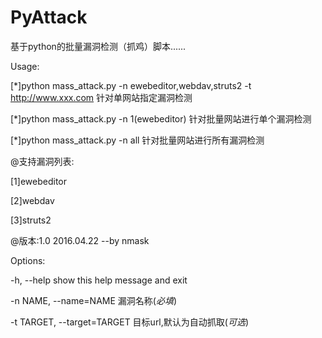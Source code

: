# PyAttack

基于python的批量漏洞检测（抓鸡）脚本......




Usage:

[*]python  mass_attack.py -n ewebeditor,webdav,struts2 -t http://www.xxx.com    针对单网站指定漏洞检测


[*]python  mass_attack.py -n 1(ewebeditor)  针对批量网站进行单个漏洞检测


[*]python  mass_attack.py -n all    针对批量网站进行所有漏洞检测





@支持漏洞列表:

[1]ewebeditor

[2]webdav

[3]struts2





@版本:1.0  2016.04.22   --by  nmask






Options:

  -h, --help                    show this help message and exit
  
  -n NAME, --name=NAME          漏洞名称(*必填*)
  
  -t TARGET, --target=TARGET    目标url,默认为自动抓取(*可选*)

